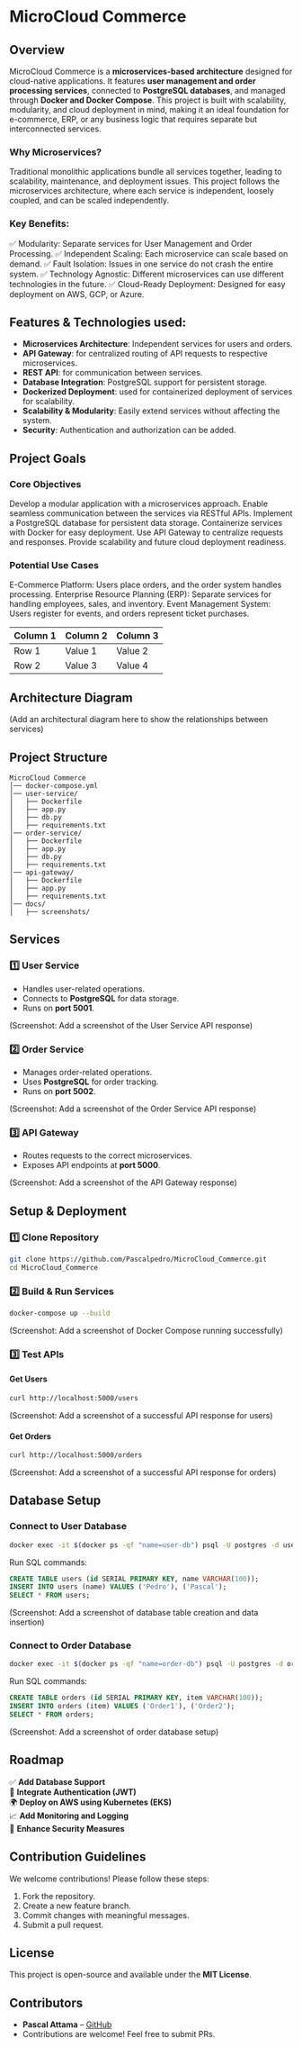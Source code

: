 # MicroCloud Commerce

## Overview
MicroCloud Commerce is a **microservices-based architecture** designed for cloud-native applications. It features **user management and order processing services**, connected to **PostgreSQL databases**, and managed through **Docker and Docker Compose**. This project is built with scalability, modularity, and cloud deployment in mind, making it an ideal foundation for e-commerce, ERP, or any business logic that requires separate but interconnected services.

### Why Microservices?
Traditional monolithic applications bundle all services together, leading to scalability, maintenance, and deployment issues. This project follows the microservices architecture, where each service is independent, loosely coupled, and can be scaled independently.

### Key Benefits:
✅ Modularity: Separate services for User Management and Order Processing.
✅ Independent Scaling: Each microservice can scale based on demand.
✅ Fault Isolation: Issues in one service do not crash the entire system.
✅ Technology Agnostic: Different microservices can use different technologies in the future.
✅ Cloud-Ready Deployment: Designed for easy deployment on AWS, GCP, or Azure.

## Features & Technologies used:
- **Microservices Architecture**: Independent services for users and orders.
- **API Gateway**: for centralized routing of API requests to respective microservices.
- **REST API**: for communication between services.
- **Database Integration**: PostgreSQL support for persistent storage.
- **Dockerized Deployment**: used for containerized deployment of services for scalability.
- **Scalability & Modularity**: Easily extend services without affecting the system.
- **Security**: Authentication and authorization can be added.

## Project Goals
### Core Objectives
Develop a modular application with a microservices approach.
Enable seamless communication between the services via RESTful APIs.
Implement a PostgreSQL database for persistent data storage.
Containerize services with Docker for easy deployment.
Use API Gateway to centralize requests and responses.
Provide scalability and future cloud deployment readiness.

### Potential Use Cases
E-Commerce Platform: Users place orders, and the order system handles processing.
Enterprise Resource Planning (ERP): Separate services for handling employees, sales, and inventory.
Event Management System: Users register for events, and orders represent ticket purchases.

| Column 1 | Column 2 | Column 3 |
| -------- | -------- | -------- |
| Row 1    | Value 1  | Value 2  |
| Row 2    | Value 3  | Value 4  |

## Architecture Diagram
(Add an architectural diagram here to show the relationships between services)

## Project Structure
```
MicroCloud Commerce
│── docker-compose.yml
│── user-service/
│   ├── Dockerfile
│   ├── app.py
│   ├── db.py
│   ├── requirements.txt
│── order-service/
│   ├── Dockerfile
│   ├── app.py
│   ├── db.py
│   ├── requirements.txt
│── api-gateway/
│   ├── Dockerfile
│   ├── app.py
│   ├── requirements.txt
│── docs/
│   ├── screenshots/
```

## Services
### 1️⃣ **User Service**
- Handles user-related operations.
- Connects to **PostgreSQL** for data storage.
- Runs on **port 5001**.

(Screenshot: Add a screenshot of the User Service API response)

### 2️⃣ **Order Service**
- Manages order-related operations.
- Uses **PostgreSQL** for order tracking.
- Runs on **port 5002**.

(Screenshot: Add a screenshot of the Order Service API response)

### 3️⃣ **API Gateway**
- Routes requests to the correct microservices.
- Exposes API endpoints at **port 5000**.

(Screenshot: Add a screenshot of the API Gateway response)

## Setup & Deployment
### **1️⃣ Clone Repository**
```bash
git clone https://github.com/Pascalpedro/MicroCloud_Commerce.git
cd MicroCloud_Commerce
```

### **2️⃣ Build & Run Services**
```bash
docker-compose up --build
```

(Screenshot: Add a screenshot of Docker Compose running successfully)

### **3️⃣ Test APIs**
#### Get Users
```bash
curl http://localhost:5000/users
```
(Screenshot: Add a screenshot of a successful API response for users)

#### Get Orders
```bash
curl http://localhost:5000/orders
```
(Screenshot: Add a screenshot of a successful API response for orders)

## Database Setup
### Connect to User Database
```bash
docker exec -it $(docker ps -qf "name=user-db") psql -U postgres -d usersdb
```
Run SQL commands:
```sql
CREATE TABLE users (id SERIAL PRIMARY KEY, name VARCHAR(100));
INSERT INTO users (name) VALUES ('Pedro'), ('Pascal');
SELECT * FROM users;
```
(Screenshot: Add a screenshot of database table creation and data insertion)

### Connect to Order Database
```bash
docker exec -it $(docker ps -qf "name=order-db") psql -U postgres -d ordersdb
```
Run SQL commands:
```sql
CREATE TABLE orders (id SERIAL PRIMARY KEY, item VARCHAR(100));
INSERT INTO orders (item) VALUES ('Order1'), ('Order2');
SELECT * FROM orders;
```
(Screenshot: Add a screenshot of order database setup)

## Roadmap
✅ **Add Database Support**  
🚀 **Integrate Authentication (JWT)**  
🌍 **Deploy on AWS using Kubernetes (EKS)**  
📈 **Add Monitoring and Logging**  
🔐 **Enhance Security Measures**  

## Contribution Guidelines
We welcome contributions! Please follow these steps:
1. Fork the repository.
2. Create a new feature branch.
3. Commit changes with meaningful messages.
4. Submit a pull request.

## License
This project is open-source and available under the **MIT License**.

## Contributors
- **Pascal Attama** – [GitHub](https://github.com/Pascalpedro)
- Contributions are welcome! Feel free to submit PRs.

